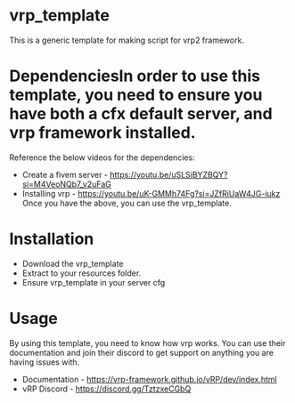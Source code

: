 # vrp_template
This is a generic template for making script for vrp2 framework.

# DependenciesIn order to use this template, you need to ensure you have both a cfx default server, and vrp framework installed. 
Reference the below videos for the dependencies:
* Create a fivem server - https://youtu.be/uSLSiBYZBQY?si=M4VeoNQb7_v2uFaG
* Installing vrp - https://youtu.be/uK-GMMh74Fg?si=JZfRiUaW4JG-iukz
Once you have the above, you can use the vrp_template.

# Installation
* Download the vrp_template
* Extract to your resources folder.
* Ensure vrp_template in your server cfg

# Usage
By using this template, you need to know how vrp works. You can use their documentation and join their discord to get support on anything you are having issues with.
* Documentation - https://vrp-framework.github.io/vRP/dev/index.html
* vRP Discord - https://discord.gg/TztzxeCGbQ
